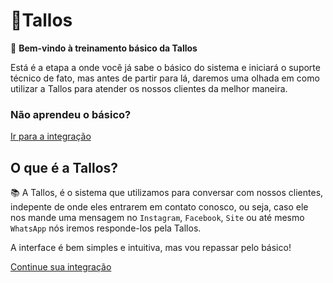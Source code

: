 # 📕Tallos

👋 **Bem-vindo à treinamento básico da Tallos**

Está é a etapa a onde você já sabe o básico do sistema e iniciará o suporte técnico de fato, mas antes de partir para lá, daremos uma olhada em como utilizar a Tallos para atender os nossos clientes da melhor maneira.

### Não aprendeu o básico?
[Ir para a integração](../integracao/README.md)

## O que é a Tallos?

📚 A Tallos, é o sistema que utilizamos para conversar com nossos clientes, indepente de onde eles entrarem em contato conosco, ou seja, caso ele nos mande uma mensagem no `Instagram`, `Facebook`, `Site` ou até mesmo `WhatsApp` nós iremos responde-los pela Tallos.

A interface é bem simples e intuitiva, mas vou repassar pelo básico!

[Continue sua integração](../atendimento/README.md)